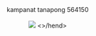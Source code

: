 <html>
<head>
<body>
<center>kampanat tanapong 564150<center><br>
<a href="http://www.mx7.com/view2/A4YpcggxzMzy8bQq" target="_blank"><img border="0" src="http://www.mx7.com/i/190/vzIZPt.jpg" /></a>
</body>
<>/hend>
</html>
